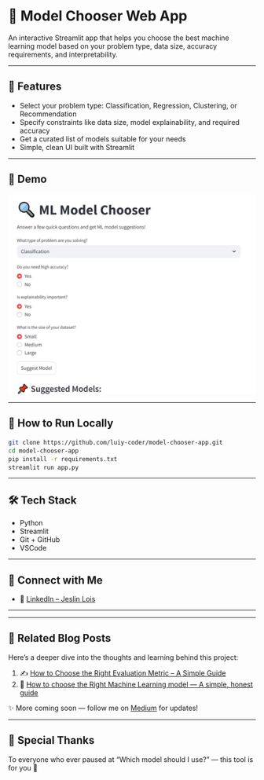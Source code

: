 # 🤖 Model Chooser Web App

An interactive Streamlit app that helps you choose the best machine learning model based on your problem type, data size, accuracy requirements, and interpretability.

---

## 🚀 Features

- Select your problem type: Classification, Regression, Clustering, or Recommendation
- Specify constraints like data size, model explainability, and required accuracy
- Get a curated list of models suitable for your needs
- Simple, clean UI built with Streamlit

---

## 📸 Demo

![App Screenshot](app_screenshot.JPG)

---

## 📝 How to Run Locally

```bash
git clone https://github.com/luiy-coder/model-chooser-app.git
cd model-chooser-app
pip install -r requirements.txt
streamlit run app.py
```
---

## 🛠️ Tech Stack

- Python
- Streamlit
- Git + GitHub
- VSCode

---

## 🤝 Connect with Me

- 💼 [LinkedIn – Jeslin Lois](https://www.linkedin.com/in/jeslin-lois/)
---

---

## 🧠 Related Blog Posts

Here’s a deeper dive into the thoughts and learning behind this project:

1. ✍️ [How to Choose the Right Evaluation Metric – A Simple Guide](https://medium.com/@jeslinloisss/how-to-choose-the-right-evaluation-metric-for-a-model-a-simple-guide-315817d990fe)
2. 🧪 [How to choose the Right Machine Learning model — A simple, honest guide](https://medium.com/@jeslinloisss/how-to-choose-the-right-machine-learning-model-a-simple-honest-guide-3ff603f621fa)

✨ More coming soon — follow me on [Medium](https://medium.com/@jeslinloisss) for updates!

---

## 🙌 Special Thanks

To everyone who ever paused at “Which model should I use?” — this tool is for you 💛  